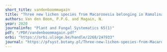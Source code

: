 ```yaml
---
short_title: vandenboommagain
title: "Three new lichen species from Macaronesia belonging in Ramalinaceae, with the description of a new genus."
authors: Van den Boom, P.P.G. and Magain, N.
year: 2020
journalinfo: "Plant and Fungal Systematics 65(1)"
pdf: "/PDF/vandenboommagain.pdf"
orbi: "https://orbi.uliege.be/handle/2268/247933"
journal: "https://pfsyst.botany.pl/Three-new-lichen-species-from-Macaronesia-belonging-in-Ramalinaceae-with-the-description,120424,0,2.html"
---
```

